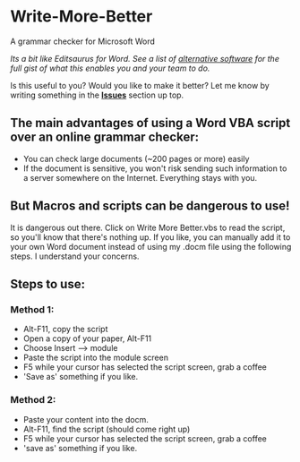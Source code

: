 # Write-More-Better
A grammar checker for Microsoft Word

*Its a bit like Editsaurus for Word. See a list of [alternative software](https://alternativeto.net/software/editsaurus/) for the full gist of what this enables you and your team to do.*

Is this useful to you?  Would you like to make it better?  Let me know by writing something in the [**Issues**](https://github.com/Travis42/Write-More-Better/issues) section up top.

## The main advantages of using a Word VBA script over an online grammar checker:
- You can check large documents (~200 pages or more) easily
- If the document is sensitive, you won't risk sending such information to a server somewhere on the Internet.  Everything stays with you.

## But Macros and scripts can be dangerous to use!
It is dangerous out there.  Click on Write More Better.vbs to read the script, so you'll know that there's nothing up.  If you like, you can manually add it to your own Word document instead of using my .docm file using the following steps.  I understand your concerns.

## Steps to use:

### Method 1:
-	Alt-F11, copy the script
-	Open a copy of your paper, Alt-F11
-	Choose Insert --> module
-	Paste the script into the module screen
-	F5 while your cursor has selected the script screen, grab a coffee
-	'Save as' something if you like.

### Method 2:
-	Paste your content into the docm.
-	Alt-F11, find the script (should come right up)
-	F5 while your cursor has selected the script screen, grab a coffee
-	'save as' something if you like.
